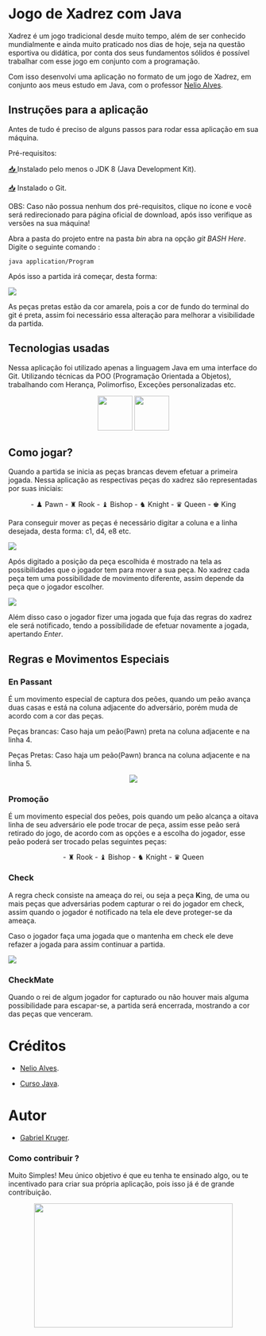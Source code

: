 # Jogo de Xadrez com Java

Xadrez é um jogo tradicional desde muito tempo, além de ser conhecido mundialmente e ainda muito praticado nos dias de hoje, seja na questão esportiva ou didática, por conta dos seus fundamentos sólidos é possível trabalhar com esse jogo em conjunto com a programação.

Com isso desenvolvi uma aplicação no formato de um jogo de Xadrez, em conjunto aos meus estudo em  Java, com o professor <a href="https://github.com/acenelio">Nelio Alves</a>.

## Instruções para a aplicação

Antes de tudo é preciso de alguns passos para rodar essa aplicação em sua máquina.

Pré-requisitos:

<a href="https://www.oracle.com/java/technologies/downloads/"> 📥 </a> Instalado pelo menos o JDK 8 (Java Development Kit).

<a href="https://git-scm.com/downloads">📥</a> Instalado o Git.

OBS: Caso não possua nenhum dos pré-requisitos, clique no ícone e você será redirecionado para página oficial de download, após isso verifique as versões na sua máquina! 

Abra a pasta do projeto entre na pasta *bin* abra na opção *git BASH Here*. Digite o seguinte comando :

    java application/Program 

Após isso a partida irá começar, desta forma: 

<img src="re.png">

As peças pretas estão da cor amarela, pois a cor de fundo do terminal do git é preta, assim foi necessário essa alteração para melhorar a visibilidade da partida.

## Tecnologias usadas

Nessa aplicação foi utilizado apenas a linguagem Java em uma interface do Git. Utilizando técnicas da POO (Programação Orientada a Objetos), trabalhando com Herança, Polimorfiso, Exceções personalizadas etc. 

<p align="center">
<img src="java-logo.png" width= 70> 
<img src="Git-Icon-1788C.png" width= 70>
</p>



## Como jogar?

Quando a partida se inicia as peças brancas devem efetuar a primeira jogada. Nessa aplicação as respectivas peças do xadrez são representadas por suas iniciais:
<p align="center">
- ♟️ Pawn 
- ♜ Rook  
- ♝ Bishop 
- ♞ Knight
- ♛ Queen
- ♚ King
</p>

Para conseguir mover as peças é necessário digitar a coluna e a linha desejada, desta forma: c1, d4, e8 etc.

<img src="c2.png">

Após digitado a posição da peça escolhida é mostrado na tela as possibilidades que o jogador tem para mover a sua peça.
No xadrez cada peça tem uma possibilidade de movimento diferente, assim depende da peça que o jogador escolher. 


<img src="poss.png">


Além disso caso o jogador fizer uma jogada que fuja das regras do xadrez ele será notificado, tendo a possibilidade de efetuar novamente a jogada, apertando *Enter*.


## Regras e Movimentos Especiais

### En Passant

É um movimento especial de captura dos peões, quando um peão avança duas casas e está na coluna adjacente do adversário, porém muda de acordo com a cor das peças.

Peças brancas: Caso haja um peão(Pawn) preta na coluna adjacente e na linha 4.

Peças Pretas: Caso haja um peão(Pawn) branca na coluna adjacente e na linha 5.

<p align="center">
  <img src="./en_passant.png" />
</p>

### Promoção 

É um movimento especial dos peões, pois quando um peão alcança a oitava linha de seu adversário ele pode trocar de peça, assim esse peão será retirado do jogo, de acordo com as opções e a escolha do jogador, esse peão poderá ser trocado pelas seguintes peças:

<p align="center">
- ♜ Rook  
- ♝ Bishop 
- ♞ Knight
- ♛ Queen
</p>

### Check

A regra check consiste na ameaça do rei, ou seja a peça **K**ing, de uma ou mais peças que  adversárias podem capturar o rei do jogador em check, assim quando o jogador é notificado na tela ele deve proteger-se da ameaça. 

Caso o jogador faça uma jogada que o mantenha em check ele deve refazer a jogada para assim continuar a partida.


<img src="ch.png">


### CheckMate

Quando o rei de algum jogador for capturado ou não houver mais alguma possibilidade para escapar-se, a partida será encerrada, mostrando 
a cor das peças que venceram. 

# Créditos

- <a href="https://github.com/acenelio">Nelio Alves</a>.

- <a href="https://www.udemy.com/course/java-curso-completo/">Curso Java</a>.


# Autor 

- <a href="https://github.com/uKRUGER11">Gabriel Kruger</a>.

### Como contribuir ?

Muito Simples! Meu único objetivo é que eu tenha te ensinado algo, ou te incentivado para criar sua própria aplicação, pois isso já é de grande contribuição.

<div>
<p align="center">
    <img src="testecv2.png" width=400 height=250>
</p>
</div>

